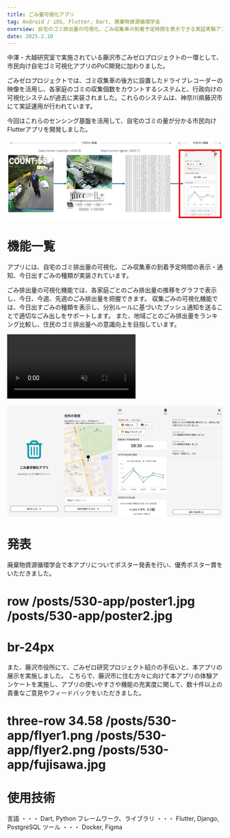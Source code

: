 ```yaml
---
title: ごみ量可視化アプリ
tag: Android / iOS, Flutter, Dart, 廃棄物資源循環学会
overview: 自宅のゴミ排出量の可視化、ごみ収集車の到着予定時間を表示できる実証実験アプリ
date: 2025.2.10
---
```


中澤・大越研究室で実施されている藤沢市ごみゼロプロジェクトの一環として、市民向け自宅ゴミ可視化アプリのPoC開発に加わりました。

ごみゼロプロジェクトでは、ゴミ収集車の後方に設置したドライブレコーダーの映像を活用し、各家庭のゴミの収集個数をカウントするシステムと、行政向けの可視化システムが過去に実装されました。これらのシステムは、神奈川県藤沢市にて実証運用が行われています。

今回はこれらのセンシング基盤を活用して、自宅のゴミの量が分かる市民向けFlutterアプリを開発しました。

![](/public/posts/530-app/project.jpg)

# 機能一覧
アプリには、自宅のゴミ排出量の可視化、ごみ収集車の到着予定時間の表示・通知、今日出すごみの種類が実装されています。

ごみ排出量の可視化機能では、各家庭ごとのごみ排出量の推移をグラフで表示し、今日、今週、先週のごみ排出量を把握できます。
収集ごみの可視化機能では、今日出すごみの種類を表示し、分別ルールに基づいたプッシュ通知を送ることで適切なごみ出しをサポートします。
また、地域ごとのごみ排出量をランキング比較し、住民のゴミ排出量への意識向上を目指しています。

<video src="/posts/530-app/demo-video.mp4" width=300 controls autoplay muted></video>

![](/public/posts/530-app/thumbnail.jpg)

# 発表
廃棄物資源循環学会で本アプリについてポスター発表を行い、優秀ポスター賞をいただきました。
# row /posts/530-app/poster1.jpg /posts/530-app/poster2.jpg
# br-24px

また、藤沢市役所にて、ごみゼロ研究プロジェクト紹介の手伝いと、本アプリの展示を実施しました。
こちらで、藤沢市に住む方々に向けて本アプリの体験アンケートを実施し、アプリの使いやすさや機能の充実度に関して、数十件以上の貴重なご意見やフィードバックをいただきました。
# three-row 34.58 /posts/530-app/flyer1.png /posts/530-app/flyer2.png /posts/530-app/fujisawa.jpg

# 使用技術
言語 ・・・ Dart, Python
フレームワーク、ライブラリ ・・・ Flutter, Django, PostgreSQL
ツール ・・・ Docker,  Figma